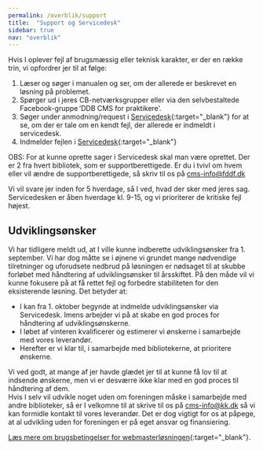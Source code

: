 ```yaml
---
permalink: /overblik/support
title:  "Support og Servicedesk"
sidebar: true
nav: "overblik"
---
```


Hvis I oplever fejl af brugsmæssig eller teknisk karakter, er der en række trin, vi opfordrer jer til at følge:  

1. Læser og søger i manualen og ser, om der allerede er beskrevet en løsning på problemet.  
2. Spørger ud i jeres CB-netværksgrupper eller via den selvbestaltede Facebook-gruppe ’DDB CMS for praktikere’.  
3. Søger under anmodning/request i [Servicedesk](https://detdigitalefolkebibliotek.atlassian.net/servicedesk){:target="_blank"} for at se, om der er tale om en kendt fejl, der allerede er indmeldt i servicedesk. 
4. Indmelder fejlen i [Servicedesk](https://detdigitalefolkebibliotek.atlassian.net/servicedesk){:target="_blank"}

OBS: For at kunne oprette sager i Servicedesk skal man være oprettet. Der er 2 fra hvert bibliotek, som er supportberettigede. Er du i tvivl om hvem eller vil ændre de supportberettigede, så skriv til os på [cms-info@fddf.dk](mailto:cms-info@fddf.dk)

Vi vil svare jer inden for 5 hverdage, så I ved, hvad der sker med jeres sag. Servicedesken er åben hverdage kl. 9-15, og vi prioriterer de kritiske fejl højest. 

## Udviklingsønsker 
Vi har tidligere meldt ud, at I ville kunne indberette udviklingsønsker fra 1. september. Vi har dog måtte se i øjnene vi grundet mange nødvendige tilretninger og uforudsete nedbrud på løsningen er nødsaget til at skubbe forløbet med håndtering af udviklingsønsker til årsskiftet. På den måde vil vi kunne fokusere på at få rettet fejl og forbedre stabiliteten for den eksisterende løsning. 
Det betyder at: 
- I kan fra 1. oktober begynde at indmelde udviklingsønsker via Servicedesk. Imens arbejder vi på at skabe en god proces for håndtering af udviklingsønskerne. 
- I løbet af vinteren kvalificerer og estimerer vi ønskerne i samarbejde med vores leverandør. 
- Herefter er vi klar til, i samarbejde med bibliotekerne, at prioritere ønskerne. 
 
Vi ved godt, at mange af jer havde glædet jer til at kunne få lov til at indsende ønskerne, men vi er desværre ikke klar med en god proces til håndtering af dem.  
Hvis I selv vil udvikle noget uden om foreningen måske i samarbejde med andre biblioteker, så er I velkomne til at skrive til os på [cms-info@kk.dk](mailto:cms-info@kk.dk) så vi kan formidle kontakt til vores leverandør. Det er dog vigtigt for os at påpege, at al udvikling uden for foreningen er på eget ansvar og finansiering.

[Læs mere om brugsbetingelser for webmasterløsningen](https://detdigitalefolkebibliotek.dk/sites/default/files/brugsbetingelser_webmasterplanen.pdf){:target="_blank"}.
